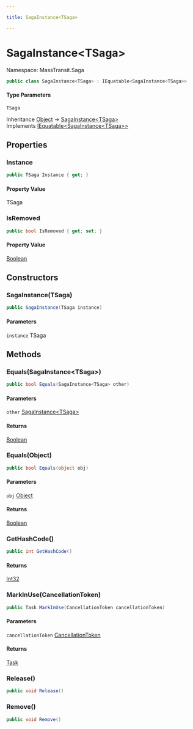 ```yaml
---

title: SagaInstance<TSaga>

---
```


# SagaInstance\<TSaga\>

Namespace: MassTransit.Saga

```csharp
public class SagaInstance<TSaga> : IEquatable<SagaInstance<TSaga>>
```

#### Type Parameters

`TSaga`<br/>

Inheritance [Object](https://learn.microsoft.com/en-us/dotnet/api/system.object) → [SagaInstance\<TSaga\>](../masstransit-saga/sagainstance-1)<br/>
Implements [IEquatable\<SagaInstance\<TSaga\>\>](https://learn.microsoft.com/en-us/dotnet/api/system.iequatable-1)

## Properties

### **Instance**

```csharp
public TSaga Instance { get; }
```

#### Property Value

TSaga<br/>

### **IsRemoved**

```csharp
public bool IsRemoved { get; set; }
```

#### Property Value

[Boolean](https://learn.microsoft.com/en-us/dotnet/api/system.boolean)<br/>

## Constructors

### **SagaInstance(TSaga)**

```csharp
public SagaInstance(TSaga instance)
```

#### Parameters

`instance` TSaga<br/>

## Methods

### **Equals(SagaInstance\<TSaga\>)**

```csharp
public bool Equals(SagaInstance<TSaga> other)
```

#### Parameters

`other` [SagaInstance\<TSaga\>](../masstransit-saga/sagainstance-1)<br/>

#### Returns

[Boolean](https://learn.microsoft.com/en-us/dotnet/api/system.boolean)<br/>

### **Equals(Object)**

```csharp
public bool Equals(object obj)
```

#### Parameters

`obj` [Object](https://learn.microsoft.com/en-us/dotnet/api/system.object)<br/>

#### Returns

[Boolean](https://learn.microsoft.com/en-us/dotnet/api/system.boolean)<br/>

### **GetHashCode()**

```csharp
public int GetHashCode()
```

#### Returns

[Int32](https://learn.microsoft.com/en-us/dotnet/api/system.int32)<br/>

### **MarkInUse(CancellationToken)**

```csharp
public Task MarkInUse(CancellationToken cancellationToken)
```

#### Parameters

`cancellationToken` [CancellationToken](https://learn.microsoft.com/en-us/dotnet/api/system.threading.cancellationtoken)<br/>

#### Returns

[Task](https://learn.microsoft.com/en-us/dotnet/api/system.threading.tasks.task)<br/>

### **Release()**

```csharp
public void Release()
```

### **Remove()**

```csharp
public void Remove()
```
